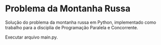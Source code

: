 # Problema da Montanha Russa

Solução do problema da montanha russa em Python, implementado como trabalho para a disciplia de Programação Paralela e Concorrente.

Executar arquivo main.py.
